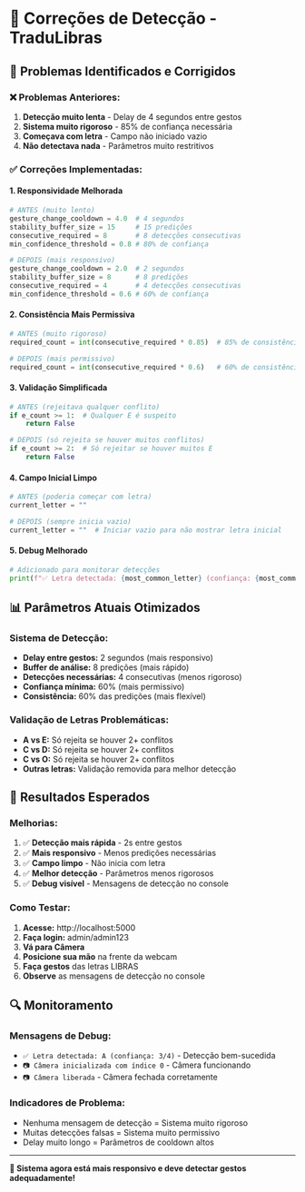 # 🔧 Correções de Detecção - TraduLibras

## 🚨 **Problemas Identificados e Corrigidos**

### ❌ **Problemas Anteriores:**
1. **Detecção muito lenta** - Delay de 4 segundos entre gestos
2. **Sistema muito rigoroso** - 85% de confiança necessária
3. **Começava com letra** - Campo não iniciado vazio
4. **Não detectava nada** - Parâmetros muito restritivos

### ✅ **Correções Implementadas:**

#### **1. Responsividade Melhorada**
```python
# ANTES (muito lento)
gesture_change_cooldown = 4.0  # 4 segundos
stability_buffer_size = 15     # 15 predições
consecutive_required = 8       # 8 detecções consecutivas
min_confidence_threshold = 0.8 # 80% de confiança

# DEPOIS (mais responsivo)
gesture_change_cooldown = 2.0  # 2 segundos
stability_buffer_size = 8      # 8 predições
consecutive_required = 4       # 4 detecções consecutivas
min_confidence_threshold = 0.6 # 60% de confiança
```

#### **2. Consistência Mais Permissiva**
```python
# ANTES (muito rigoroso)
required_count = int(consecutive_required * 0.85)  # 85% de consistência

# DEPOIS (mais permissivo)
required_count = int(consecutive_required * 0.6)   # 60% de consistência
```

#### **3. Validação Simplificada**
```python
# ANTES (rejeitava qualquer conflito)
if e_count >= 1:  # Qualquer E é suspeito
    return False

# DEPOIS (só rejeita se houver muitos conflitos)
if e_count >= 2:  # Só rejeitar se houver muitos E
    return False
```

#### **4. Campo Inicial Limpo**
```python
# ANTES (poderia começar com letra)
current_letter = ""

# DEPOIS (sempre inicia vazio)
current_letter = ""  # Iniciar vazio para não mostrar letra inicial
```

#### **5. Debug Melhorado**
```python
# Adicionado para monitorar detecções
print(f"✅ Letra detectada: {most_common_letter} (confiança: {most_common_count}/{consecutive_required})")
```

## 📊 **Parâmetros Atuais Otimizados**

### **Sistema de Detecção:**
- **Delay entre gestos:** 2 segundos (mais responsivo)
- **Buffer de análise:** 8 predições (mais rápido)
- **Detecções necessárias:** 4 consecutivas (menos rigoroso)
- **Confiança mínima:** 60% (mais permissivo)
- **Consistência:** 60% das predições (mais flexível)

### **Validação de Letras Problemáticas:**
- **A vs E:** Só rejeita se houver 2+ conflitos
- **C vs D:** Só rejeita se houver 2+ conflitos  
- **C vs O:** Só rejeita se houver 2+ conflitos
- **Outras letras:** Validação removida para melhor detecção

## 🎯 **Resultados Esperados**

### **Melhorias:**
1. ✅ **Detecção mais rápida** - 2s entre gestos
2. ✅ **Mais responsivo** - Menos predições necessárias
3. ✅ **Campo limpo** - Não inicia com letra
4. ✅ **Melhor detecção** - Parâmetros menos rigorosos
5. ✅ **Debug visível** - Mensagens de detecção no console

### **Como Testar:**
1. **Acesse:** http://localhost:5000
2. **Faça login:** admin/admin123
3. **Vá para Câmera**
4. **Posicione sua mão** na frente da webcam
5. **Faça gestos** das letras LIBRAS
6. **Observe** as mensagens de detecção no console

## 🔍 **Monitoramento**

### **Mensagens de Debug:**
- `✅ Letra detectada: A (confiança: 3/4)` - Detecção bem-sucedida
- `📷 Câmera inicializada com índice 0` - Câmera funcionando
- `📷 Câmera liberada` - Câmera fechada corretamente

### **Indicadores de Problema:**
- Nenhuma mensagem de detecção = Sistema muito rigoroso
- Muitas detecções falsas = Sistema muito permissivo
- Delay muito longo = Parâmetros de cooldown altos

---

**🎉 Sistema agora está mais responsivo e deve detectar gestos adequadamente!**
